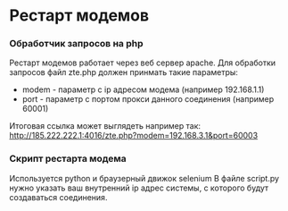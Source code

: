 # Рестарт модемов
### Обработчик запросов на php
Рестарт модемов работает через веб сервер apache.
Для обработки запросов файл zte.php должен принмать такие параметры:
- modem - параметр с ip адресом модема (например 192.168.1.1)
- port - параметр с портом прокси данного соединения (например 60001)

Итоговая ссылка может выглядеть например так: http://185.222.222.1:4016/zte.php?modem=192.168.3.1&port=60003

### Скрипт рестарта модема
Используется python и браузерный движок selenium 
В файле script.py нужно указать ваш внутренний ip адрес системы, с которого будут создаваться соединения.
